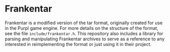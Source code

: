 # Frankentar

Frankentar is a modified version of the tar format, originally created for use in the Purpl game engine. For more details on the structure of the format, see the file `include/frankentar.h`. This repository also includes a library for parsing and manipulating Frankentar archives to serve as a reference to any interested in reimplementing the format or just using it in their project.
